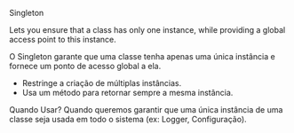 Singleton 

Lets you ensure that a class has only one instance, while providing a global access point to this instance.

O Singleton garante que uma classe tenha apenas uma única instância e fornece um ponto de acesso global a ela.

- Restringe a criação de múltiplas instâncias.
- Usa um método para retornar sempre a mesma instância.
  
Quando Usar?
Quando queremos garantir que uma única instância de uma classe seja usada em todo o sistema (ex: Logger, Configuração).
